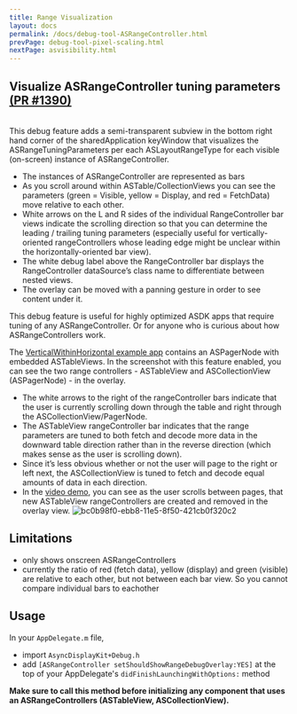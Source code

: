 ```yaml
---
title: Range Visualization
layout: docs
permalink: /docs/debug-tool-ASRangeController.html
prevPage: debug-tool-pixel-scaling.html
nextPage: asvisibility.html
---
```


## Visualize ASRangeController tuning parameters <a href="https://github.com/facebook/AsyncDisplayKit/pull/1390">(PR #1390)</a> 
<br>
This debug feature adds a semi-transparent subview in the bottom right hand corner of the sharedApplication keyWindow that visualizes the ASRangeTuningParameters per each ASLayoutRangeType for each visible (on-screen) instance of ASRangeController. 

- The instances of ASRangeController are represented as bars
- As you scroll around within ASTable/CollectionViews you can see the parameters (green = Visible, yellow = Display, and red = FetchData) move relative to each other. 
- White arrows on the L and R sides of the individual RangeController bar views indicate the scrolling direction so that you can determine the leading / trailing tuning parameters (especially useful for vertically-oriented rangeControllers whose leading edge might be unclear within the horizontally-oriented bar view). 
- The white debug label above the RangeController bar displays the RangeController dataSource’s class name to differentiate between nested views.
- The overlay can be moved with a panning gesture in order to see content under it.

This debug feature is useful for highly optimized ASDK apps that require tuning of any ASRangeController. Or for anyone who is curious about how ASRangeControllers work. 

The <a href="https://github.com/facebook/AsyncDisplayKit/tree/master/examples/VerticalWithinHorizontalScrolling">VerticalWithinHorizontal example app</a> contains an ASPagerNode with embedded ASTableViews. In the screenshot with this feature enabled, you can see the two range controllers - ASTableView and ASCollectionView (ASPagerNode) - in the overlay. 

- The white arrows to the right of the rangeController bars indicate that the user is currently scrolling down through the table and right through the ASCollectionView/PagerNode. 
- The ASTableView rangeController bar indicates that the range parameters are tuned to both fetch and decode more data in the downward table direction rather than in the reverse direction (which makes sense as the user is scrolling down). 
- Since it’s less obvious whether or not the user will page to the right or left next, the ASCollectionView is tuned to fetch and decode equal amounts of data in each direction. 
- In the <a href="https://drive.google.com/file/d/0B1BArZ05bNhzVy1jSW9FeEVXUjg/view">video demo</a>, you can see as the user scrolls between pages, that new ASTableView rangeControllers are created and removed in the overlay view. 
![bc0b98f0-ebb8-11e5-8f50-421cb0f320c2](https://cloud.githubusercontent.com/assets/3419380/14057072/ef7f63a0-f2b2-11e5-92a5-f65b2d207e63.png)

## Limitations
<ul>
  <li>only shows onscreen ASRangeControllers</li>
  <li>currently the ratio of red (fetch data), yellow (display) and green (visible) are relative to each other, but not between each bar view. So you cannot compare individual bars to eachother</li>
</ul>

## Usage
In your `AppDelegate.m` file, 
<ul>
  <li>import <code>AsyncDisplayKit+Debug.h</code></li>
  <li>add <code>[ASRangeController setShouldShowRangeDebugOverlay:YES]</code> at the top of your AppDelegate's <code>didFinishLaunchingWithOptions:</code> method</li>
</ul>

**Make sure to call this method before initializing any component that uses an ASRangeControllers (ASTableView, ASCollectionView).**

